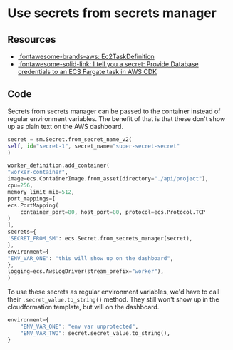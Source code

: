 Use secrets from secrets manager
===

Resources
---

- [:fontawesome-brands-aws: Ec2TaskDefinition][1]
- [:fontawesome-solid-link: I tell you a secret: Provide Database credentials to
    an ECS Fargate task in AWS CDK][2]

<!-- Links -->
[1]:
https://docs.aws.amazon.com/cdk/api/latest/python/aws_cdk.aws_ecs/Ec2TaskDefinition.html#aws_cdk.aws_ecs.Ec2TaskDefinition.add_container
[2]:
https://dev.to/michaelfecher/i-tell-you-a-secret-provide-database-credentials-to-an-ecs-fargate-task-in-aws-cdk-5f4

Code
---

Secrets from secrets manager can be passed to the container instead of regular
environment variables. The benefit of that is that these don't show up as
plain text on the AWS dashboard.

```python
secret = sm.Secret.from_secret_name_v2(
self, id="secret-1", secret_name="super-secret-secret"
)

worker_definition.add_container(
"worker-container",
image=ecs.ContainerImage.from_asset(directory="./api/project"),
cpu=256,
memory_limit_mib=512,
port_mappings=[
ecs.PortMapping(
    container_port=80, host_port=80, protocol=ecs.Protocol.TCP
)
],
secrets={
'SECRET_FROM_SM': ecs.Secret.from_secrets_manager(secret),
},
environment={
"ENV_VAR_ONE": "this will show up on the dashboard",
},
logging=ecs.AwsLogDriver(stream_prefix="worker"),
)
```

To use these secrets as regular environment variables, we'd have to call their
`.secret_value.to_string()` method. They still won't show up in the
cloudformation template, but will on the dashboard.

```python
environment={
    "ENV_VAR_ONE": "env var unprotected",
    "ENV_VAR_TWO": secret.secret_value.to_string(),
}
```
